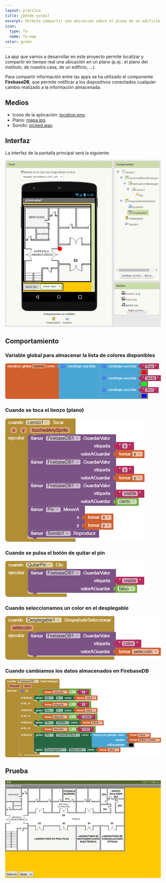 ```yaml
---
layout: practica
title: ¿Dónde estás?
excerpt: Permite compartir una ubicación sobre el plano de un edificio.
icon:
  type: fa
  name: fa-map
color: green
---
```


La app que vamos a desarrollar en este proyecto permite localizar y compartir en tiempo real una ubicación en un plano (p.ej.: el plano del instituto, de nuestra casa, de un edificio, ...).

Para compartir información entre las apps se ha utilizado el componente **FirebaseDB**, que permite notificar a los dispositivos conectados cualquier cambio realizado a la información almacenada.

## Medios

* Icono de la aplicación: [location.png](location.png).
* Plano: [mapa.jpg](mapa.jpg).
* Sonido: [picked.wav](picked.wav).

## Interfaz

La interfaz de la pantalla principal será la siguiente:

![](interfaz.png)

## Comportamiento

### Variable global para almacenar la lista de colores disponibles

![](inicializar-global-colores.png)

### Cuando se toca el lienzo (plano)

![](cuando-lienzo1-tocar.png)

### Cuando se pulsa el botón de quitar el pin

![](cuando-quitarpin-clic.png)

### Cuando seleccionamos un color en el desplegable

![](cuando-desplegable1-despuesdeseleccionar.png)

### Cuando cambiamos los datos almacenados en FirebaseDB

![](cuando-firebasedb1-datachanged.png)

## Prueba

![](prueba.jpg)